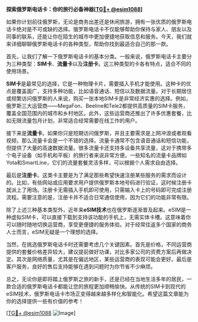 **探索俄罗斯电话卡：你的旅行必备神器[[TG💪+ @esim1088](https://t.me/s/esim1088)]**

如果你计划前往俄罗斯，无论是商务出差还是休闲旅游，拥有一张优质的俄罗斯电话卡绝对是不可或缺的选择。俄罗斯电话卡不仅能够帮助你保持与家人、朋友以及同事的联系，还能让你在陌生的城市中更加便捷地获取信息和服务。今天，我们就来详细聊聊俄罗斯电话卡的各种类型，帮助你找到最适合自己的那一款。

首先，让我们了解一下俄罗斯电话卡的基本分类。一般来说，俄罗斯电话卡主要分为三种类型：**SIM卡**、**流量卡**以及**注册卡**。这三种类型的卡各有特点，适合不同的使用场景。

**SIM卡**是最常见的选择，它是一种物理卡片，需要插入手机才能使用。这种卡的优点是覆盖面广，支持多种功能，比如语音通话、短信以及数据流量。对于长期居住或频繁访问俄罗斯的人来说，购买一张本地SIM卡是非常经济实惠的选择。例如，俄罗斯三大运营商——MegaFon、Beeline和Tele2都提供高质量的SIM卡服务，覆盖全国范围内的城市和乡村地区。此外，这些运营商还推出了许多优惠套餐，比如无限流量包月计划，非常适合经常需要在线工作的用户。

接下来是**流量卡**。如果你只是短期访问俄罗斯，并且主要需求是上网冲浪或者观看视频，那么流量卡会是一个不错的选择。流量卡通常不包含语音通话和短信功能，但提供了大量的高速数据流量。很多流量卡还支持多设备共享流量，这对于携带多个电子设备（如手机和平板）的旅行者来说非常方便。一些知名的流量卡品牌如Yota和SmartLine，它们的流量套餐灵活多样，可以根据个人需求自由选择。

最后是**注册卡**。这类卡主要是为了满足那些希望快速注册某些服务的需求而设计的。比如，有些网站或应用要求用户提供俄罗斯本地号码进行验证，这时候注册卡就派上了用场。注册卡无需插入手机即可使用，只需输入卡上的号码即可完成注册流程。需要注意的是，注册卡并不适合日常通信使用，因为它们的功能非常有限。

除了上述三种基本类型外，近年来**eSIM技术**也在俄罗斯逐渐普及起来。eSIM是一种虚拟SIM卡，可以直接下载到支持该功能的手机上，无需实体卡槽。这意味着你可以随时随地切换运营商，享受更便捷的服务体验。对于经常往返多个国家的商务人士而言，eSIM无疑是一个理想的选择。

当然，在挑选俄罗斯电话卡时还需要考虑几个关键因素。首先是价格，不同运营商提供的套餐价格差异较大，建议提前做好功课，对比多家公司的资费方案后再做决定。其次是网络质量，尤其是在偏远地区，某些运营商的表现可能会更好。最后是客户服务，良好的售后支持能够在遇到问题时为你节省不少麻烦。

总之，无论你是即将踏上俄罗斯之旅的新手，还是已经在当地生活多年的居民，一款合适的俄罗斯电话卡都能让您的旅程更加顺畅愉快。从传统的SIM卡到现代的eSIM技术，俄罗斯电话卡市场正变得越来越多样化和智能化。希望这篇文章能为你的选择提供一些有价值的参考！

[[TG💪+ @esim1088](https://t.me/s/esim1088) ![Image](https://i.postimg.cc/4NQfJmqS/Snipaste-2025-05-13-00-14-12.png)]